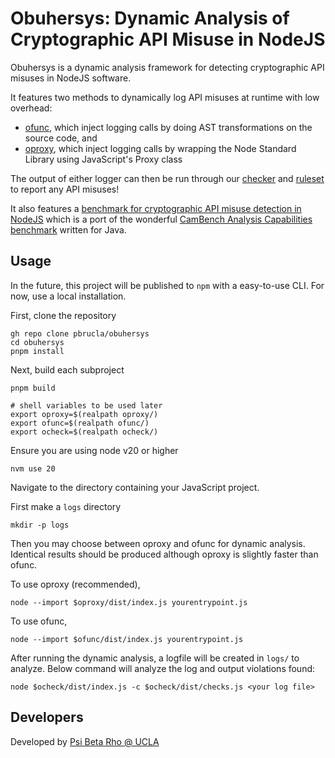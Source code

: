 # Obuhersys: Dynamic Analysis of Cryptographic API Misuse in NodeJS

<!-- _to be published in [MIT URTC 2024](https://urtc.mit.edu/)_ -->

Obuhersys is a dynamic analysis framework for detecting cryptographic API misuses in NodeJS software.

It features two methods to dynamically log API misuses at runtime with low overhead:
- [ofunc](ofunc/), which inject logging calls by doing AST transformations on the source code, and
- [oproxy](oproxy/), which inject logging calls by wrapping the Node Standard Library using JavaScript's Proxy class

The output of either logger can then be run through our [checker](ocheck/src/index.ts) and [ruleset](ocheck/src/checks.js) to report any API misuses!

It also features a [benchmark for cryptographic API misuse detection in NodeJS](dataset/) which is a port of the wonderful [CamBench Analysis Capabilities benchmark](https://github.com/CROSSINGTUD/CamBench/tree/main/CamBench_Cap) written for Java.

## Usage

In the future, this project will be published to `npm` with a easy-to-use CLI. For now, use a local installation.

First, clone the repository
```shell
gh repo clone pbrucla/obuhersys
cd obuhersys
pnpm install
```

Next, build each subproject

```shell
pnpm build

# shell variables to be used later
export oproxy=$(realpath oproxy/)
export ofunc=$(realpath ofunc/)
export ocheck=$(realpath ocheck/)
```

Ensure you are using node v20 or higher
```shell
nvm use 20
```

Navigate to the directory containing your JavaScript project.

First make a `logs` directory
```shell
mkdir -p logs
```

Then you may choose between oproxy and ofunc for dynamic analysis.
Identical results should be produced although oproxy is slightly faster than ofunc.

To use oproxy (recommended),
```shell
node --import $oproxy/dist/index.js yourentrypoint.js
```

To use ofunc,
```shell
node --import $ofunc/dist/index.js yourentrypoint.js
```

After running the dynamic analysis, a logfile will be created in `logs/` to analyze.
Below command will analyze the log and output violations found:
```shell
node $ocheck/dist/index.js -c $ocheck/dist/checks.js <your log file>
```

## Developers

Developed by [Psi Beta Rho @ UCLA](https://github.com/pbrucla)

